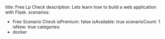 title: Free Lp Check
description: Lets learn how to build a web application with Flask.
scenarios: 
  - Free Scenario Check
isPremium: false
isAvailable: true
scenarioCount: 1
isNew: true
categories: 
  - docker